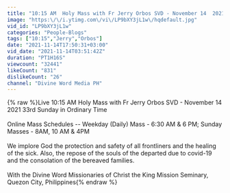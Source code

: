 ```yaml
---
title: "10:15 AM  Holy Mass with Fr Jerry Orbos SVD - November 14  2021   33rd Sunday in Ordinary Time"
image: "https:\/\/i.ytimg.com\/vi\/LP9bXY3jL1w\/hqdefault.jpg"
vid_id: "LP9bXY3jL1w"
categories: "People-Blogs"
tags: ["10:15","Jerry","Orbos"]
date: "2021-11-14T17:50:31+03:00"
vid_date: "2021-11-14T03:51:42Z"
duration: "PT1H16S"
viewcount: "32441"
likeCount: "831"
dislikeCount: "26"
channel: "Divine Word Media PH"
---
```

{% raw %}Live 10:15 AM   Holy Mass with Fr Jerry Orbos SVD - November 14  2021   33rd Sunday in Ordinary Time <br /><br />Online Mass Schedules -- Weekday (Daily) Mass - 6:30 AM &amp; 6 PM; Sunday Masses - 8AM, 10 AM &amp; 4PM<br /><br />We implore God the protection and safety of all frontliners and the healing of the sick. Also, the repose of the souls of the departed due  to covid-19 and the consolation of the bereaved families.<br /><br />With the Divine Word Missionaries of Christ the King Mission Seminary, Quezon City, Philippines{% endraw %}
